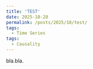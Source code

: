 ```yaml
---
title: 'TEST'
date: 2025-10-28
permalink: /posts/2025/10/test/
tags:
  - Time Series
tags:
  - Causality
---
```


bla.bla.



